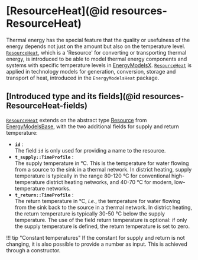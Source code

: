 
# [ResourceHeat](@id resources-ResourceHeat)

Thermal energy has the special feature that the quality or usefulness of the energy depends not just on the amount but also on the temperature level.
[`ResourceHeat`](@ref), which is a 'Resource' for converting or transporting thermal energy, is introduced to be able to model thermal energy components and systems with specific temperature levels in [EnergyModelsX](https://github.com/EnergyModelsX).
[`ResourceHeat`](@ref) is applied in technology models for generation, conversion, storage and transport of heat, introduced in the `EnergyModelsHeat` package.

## [Introduced type and its fields](@id resources-ResourceHeat-fields)

[`ResourceHeat`](@ref) extends on the abstract type [Resource](https://github.com/EnergyModelsX/EnergyModelsBase.jl/blob/main/src/structures/resource.jl) from [EnergyModelsBase](https://github.com/EnergyModelsX/EnergyModelsBase.jl/tree/main), with the two additional fields for supply and return temperature:

- **`id`** :\
    The field `id` is only used for providing a name to the resource.
- **`t_supply::TimeProfile`** :\
    The supply temperature in °C.
    This is the temperature for water flowing from a source to the sink in a thermal network.
    In district heating, supply temperature is typically in the range 80-120 °C for conventional high-temperature district heating networks, and 40-70 °C for modern, low-temperature networks.
- **`t_return::TimeProfile`** :\
    The return temperature in °C, *i.e.*, the temperature for water flowing from the sink back to the source in a thermal network.
    In district heating, the return temperature is typically 30-50 °C below the supply temperature.
    The use of the field return temperature is optional: if only the supply temperature is defined, the return temperature is set to zero.

!!! tip "Constant temperatures"
    If the constant for supply and return is not changing, it is also possible to provide a number as input.
    This is achieved through a constructor.
